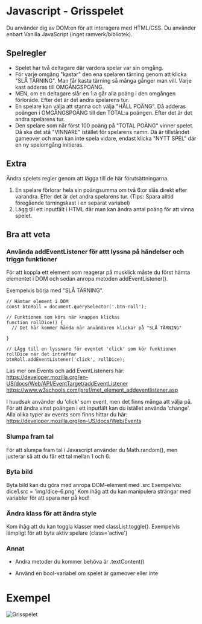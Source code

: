 # Javascript - Grisspelet   

Du använder dig av DOM:en för att interagera med HTML/CSS. Du använder enbart Vanilla JavaScript (inget ramverk/bibliotek). 

## Spelregler

* Spelet har två deltagare där vardera spelar var sin omgång.
* För varje omgång "kastar" den ena spelaren tärning genom att klicka "SLÅ TÄRNING". Man får kasta tärning så många gånger man vill. Varje kast adderas till OMGÅNGSPOÄNG.  
* MEN, om en deltagare slår en 1:a går alla poäng i den omgången förlorade. Efter det är det andra spelarens tur.
* En spelare kan välja att stanna och välja "HÅLL POÄNG". Då adderas poängen i OMGÅNGSPOÄNG till den TOTAL:a poängen. Efter det är det andra spelarens tur.
* Den spelare som når först 100 poäng på "TOTAL POÄNG" vinner spelet. Då ska det stå "VINNARE" istället för spelarens namn. Dä är tillståndet gameover och man kan inte spela vidare, endast klicka "NYTT SPEL" där en ny spelomgång initieras.


## Extra
Ändra spelets regler genom att lägga till de här förutsättningarna.

1. En spelare förlorar hela sin poängsumma om två 6:or slås direkt efter varandra. Efter det är det andra spelarens tur. (Tips: Spara alltid föregående tärningskast i en separat variabel)
2. Lägg till ett inputfält i HTML där man kan ändra antal poäng för att vinna spelet.


## Bra att veta


### Använda addEventListener för attt lyssna på händelser och trigga funktioner

För att koppla ett element som reagerar på musklick måste du först hämta elementet i DOM 
och sedan anropa metoden addEventListener().

Exempelvis börja med "SLÅ TÄRNING".

    // Hämtar element i DOM
    const btnRoll = document.querySelector('.btn-roll');

    // Funktionen som körs när knappen klickas
    function rollDice() {
      // Det här kommer hända när användaren klickar på "SLÅ TÄRNING"

    }
    
    // LÄgg till en lyssnare för eventet 'click' som kör funktionen rollDice när det inträffar
    btnRoll.addEventListener('click', rollDice);

Läs mer om Events och add EventListeners här: https://developer.mozilla.org/en-US/docs/Web/API/EventTarget/addEventListener
https://www.w3schools.com/jsref/met_element_addeventlistener.asp

I huudsak använder du 'click' som event, men det finns många att välja på. För att ändra vinst poängen i ett inputfält kan du istället använda 'change'. Alla olika typer av events som finns hittar du här: https://developer.mozilla.org/en-US/docs/Web/Events

### Slumpa fram tal
För att slumpa fram tal i Javascript använder du Math.random(), men justerar så att du får ett tal mellan 1 och 6.

### Byta bild
Byta bild kan du göra med anropa DOM-element med .src
Exempelvis: dice1.src = 'img/dice-6.png'
Kom ihåg att du kan manipulera strängar med variabler för att spara ner på kod!

### Ändra klass för att ändra style
Kom ihåg att du kan toggla klasser med classList.toggle(). Exempelvis lämpligt för att byta aktiv spelare (class='active')

### Annat
* Andra metoder du kommer behöva är .textContent()

* Använd en bool-variabel om spelet är gameover eller inte 

# Exempel
![Grisspelet](https://github.com/chasacademy-sandra-larsson/js--pig-game/blob/main/screen.png)



